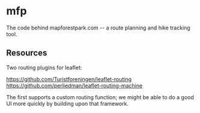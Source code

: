 mfp
===

The code behind mapforestpark.com -- a route planning and hike tracking tool.

Resources
----

Two routing plugins for leaflet:

https://github.com/Turistforeningen/leaflet-routing
https://github.com/perliedman/leaflet-routing-machine

The first supports a custom routing function; we might be able to do a good UI more quickly by building upon that framework.
